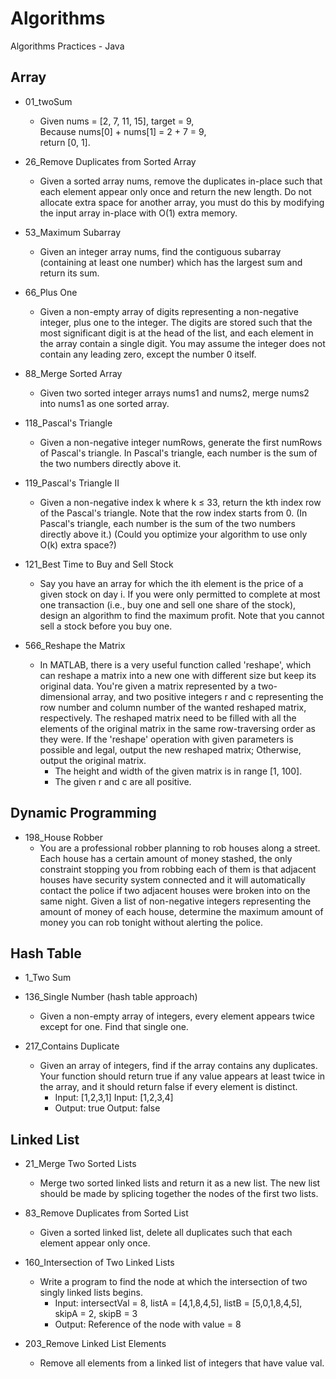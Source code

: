 # Algorithms
Algorithms Practices - Java

## Array  
- 01_twoSum  
  - Given nums = [2, 7, 11, 15], target = 9,  
    Because nums[0] + nums[1] = 2 + 7 = 9,  
    return [0, 1].  
    
- 26_Remove Duplicates from Sorted Array  
  - Given a sorted array nums, remove the duplicates in-place such that each element appear only once and return the new    length. Do not allocate extra space for another array, you must do this by modifying the input array in-place with O(1) extra memory.  
  
- 53_Maximum Subarray  
  - Given an integer array nums, find the contiguous subarray (containing at least one number) which has the largest sum and return its sum.  

- 66_Plus One  
  - Given a non-empty array of digits representing a non-negative integer, plus one to the integer. The digits are stored such that the most significant digit is at the head of the list, and each element in the array contain a single digit. You may assume the integer does not contain any leading zero, except the number 0 itself.  
  
- 88_Merge Sorted Array  
  - Given two sorted integer arrays nums1 and nums2, merge nums2 into nums1 as one sorted array.  
  
- 118_Pascal's Triangle  
  - Given a non-negative integer numRows, generate the first numRows of Pascal's triangle. In Pascal's triangle, each number is the sum of the two numbers directly above it.  
  
- 119_Pascal's Triangle II  
  - Given a non-negative index k where k ≤ 33, return the kth index row of the Pascal's triangle. Note that the row index starts from 0. (In Pascal's triangle, each number is the sum of the two numbers directly above it.) (Could you optimize your algorithm to use only O(k) extra space?)  
  
- 121_Best Time to Buy and Sell Stock
  - Say you have an array for which the ith element is the price of a given stock on day i. If you were only permitted to complete at most one transaction (i.e., buy one and sell one share of the stock), design an algorithm to find the maximum profit. Note that you cannot sell a stock before you buy one.  
  
- 566_Reshape the Matrix  
  - In MATLAB, there is a very useful function called 'reshape', which can reshape a matrix into a new one with different size but keep its original data. You're given a matrix represented by a two-dimensional array, and two positive integers r and c representing the row number and column number of the wanted reshaped matrix, respectively. The reshaped matrix need to be filled with all the elements of the original matrix in the same row-traversing order as they were. If the 'reshape' operation with given parameters is possible and legal, output the new reshaped matrix; Otherwise, output the original matrix.  
    - The height and width of the given matrix is in range [1, 100].  
    - The given r and c are all positive.  

## Dynamic Programming  
- 198_House Robber  
  - You are a professional robber planning to rob houses along a street. Each house has a certain amount of money stashed, the only constraint stopping you from robbing each of them is that adjacent houses have security system connected and it will automatically contact the police if two adjacent houses were broken into on the same night. Given a list of non-negative integers representing the amount of money of each house, determine the maximum amount of money you can rob tonight without alerting the police. 
  
## Hash Table  
- 1_Two Sum  

- 136_Single Number (hash table approach)  
  - Given a non-empty array of integers, every element appears twice except for one. Find that single one.  
  
- 217_Contains Duplicate  
  - Given an array of integers, find if the array contains any duplicates. Your function should return true if any value appears at least twice in the array, and it should return false if every element is distinct.  
    - Input: [1,2,3,1]    Input: [1,2,3,4]  
    - Output: true        Output: false  

## Linked List
- 21_Merge Two Sorted Lists  
  - Merge two sorted linked lists and return it as a new list. The new list should be made by splicing together the nodes of the first two lists.  
  
- 83_Remove Duplicates from Sorted List  
  - Given a sorted linked list, delete all duplicates such that each element appear only once.  
  
- 160_Intersection of Two Linked Lists  
  - Write a program to find the node at which the intersection of two singly linked lists begins.  
    - Input: intersectVal = 8, listA = [4,1,8,4,5], listB = [5,0,1,8,4,5], skipA = 2, skipB = 3  
    - Output: Reference of the node with value = 8  
    
- 203_Remove Linked List Elements  
  - Remove all elements from a linked list of integers that have value val.  
